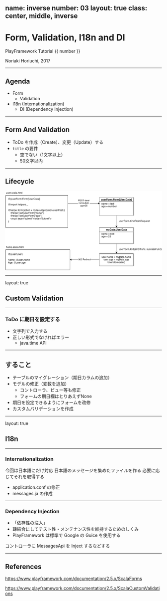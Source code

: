 name: inverse
number: 03
layout: true
class: center, middle, inverse
---
# Form, Validation, I18n and DI

PlayFramework Tutorial {{ number }}

Noriaki Horiuchi, 2017

---
## Agenda

- Form
    - Validation
- I18n (Internationalization)
    - DI (Dependency Injection)

---
## Form And Validation

- ToDo を作成（Create）、変更（Update）する
- `title` の要件
    - 空でない（1文字以上）
    - 50文字以内

---
## Lifecycle
![lifecycle](form-lifecycle.png)

---
layout: true
## Custom Validation

---
### ToDo に期日を設定する

- 文字列で入力する
- 正しい形式でなければエラー
    - java.time API

---
## すること
- テーブルのマイグレーション（期日カラムの追加）
- モデルの修正（変数を追加）
    - コントローラ、ビュー等も修正
    - フォームの期日欄はとりあえずNone
- 期日を設定できるようにフォームを改修
- カスタムバリデーションを作成

---
layout: true
## I18n

---
###  Internationalization
今回は日本語にだけ対応
日本語のメッセージを集めたファイルを作る
必要に応じてそれを取得する

- application.conf の修正
- messages.ja の作成

---
### Dependency Injection
- 「依存性の注入」
- 疎結合にしてテスト性・メンテナンス性を維持するためのしくみ
- PlayFramework は標準で Google の Guice を使用する

コントローラに MessagesApi を Inject するなどする

---
## References

https://www.playframework.com/documentation/2.5.x/ScalaForms

https://www.playframework.com/documentation/2.5.x/ScalaCustomValidations
